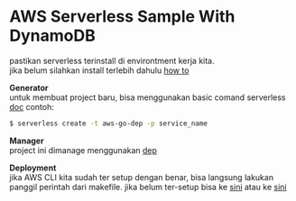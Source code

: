 # AWS Serverless Sample With DynamoDB

pastikan serverless terinstall di environtment kerja kita.<br>
jika belum silahkan install terlebih dahulu [how to](https://serverless.com/framework/docs/getting-started)

__Generator__<br>
untuk membuat project baru, bisa menggunakan basic comand serverless [doc](https://serverless.com/framework/docs/providers/aws/)
contoh:
```bash
$ serverless create -t aws-go-dep -p service_name
```

__Manager__<br>
project ini dimanage menggunakan [dep](https://golang.github.io/dep/docs/introduction.html)

__Deployment__<br>
jika AWS CLI kita sudah ter setup dengan benar, bisa langsung lakukan panggil perintah dari makefile.
jika belum ter-setup bisa ke [sini](https://docs.aws.amazon.com/comprehend/latest/dg/setup-awscli.html) atau ke [sini](https://docs.aws.amazon.com/cli/latest/userguide/cli-chap-configure.html)
